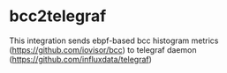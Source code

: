 # bcc2telegraf
This integration sends ebpf-based bcc histogram metrics (https://github.com/iovisor/bcc)  to telegraf daemon (https://github.com/influxdata/telegraf)
